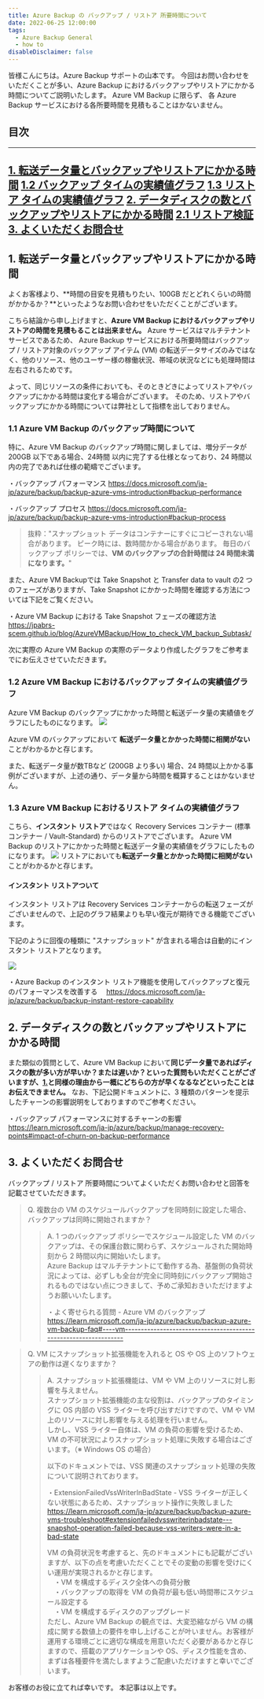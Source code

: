 ```yaml
---
title: Azure Backup の バックアップ / リストア 所要時間について
date: 2022-06-25 12:00:00
tags:
  - Azure Backup General
  - how to
disableDisclaimer: false
---
```


<!-- more -->
皆様こんにちは。Azure Backup サポートの山本です。
今回はお問い合わせをいただくことが多い、Azure Backup におけるバックアップやリストアにかかる時間についてご説明いたします。 Azure VM Backup に限らず、 各 Azure Backup サービスにおける各所要時間を見積もることはかないません。

## 目次
-----------------------------------------------------------
[1. 転送データ量とバックアップやリストアにかかる時間](#1)
   [  1.2 バックアップ タイムの実績値グラフ](#1-2)
   [  1.3 リストア タイムの実績値グラフ](#1-3) 
[2. データディスクの数とバックアップやリストアにかかる時間](#2)
   [  2.1 リストア検証](#2-1) 
[3. よくいただくお問合せ](#3)
-----------------------------------------------------------


## <a id="1"></a> 1. 転送データ量とバックアップやリストアにかかる時間
よくお客様より、**時間の目安を見積もりたい、100GB だとどれくらいの時間がかかるか？**といったようなお問い合わせをいただくことがございます。

こちら結論から申し上げますと、**Azure VM Backup におけるバックアップやリストアの時間を見積もることは出来ません。**
Azure サービスはマルチテナント サービスであるため、 Azure Backup サービスにおける所要時間はバックアップ / リストア対象のバックアップ アイテム (VM) の転送データサイズのみではなく、他のリソース、他のユーザー様の稼働状況、帯域の状況などにも処理時間は左右されるためです。

よって、同じリソースの条件においても、そのときどきによってリストアやバックアップにかかる時間は変化する場合がございます。
そのため、リストアやバックアップにかかる時間については弊社として指標を出しておりません。

### <a id="1-1"></a> 1.1 Azure VM Backup のバックアップ時間について
特に、Azure VM Backup のバックアップ時間に関しましては、増分データが 200GB 以下である場合、24時間 以内に完了する仕様となっており、24 時間以内の完了であれば仕様の範疇でございます。

・バックアップ パフォーマンス
https://docs.microsoft.com/ja-jp/azure/backup/backup-azure-vms-introduction#backup-performance

・バックアップ プロセス
https://docs.microsoft.com/ja-jp/azure/backup/backup-azure-vms-introduction#backup-process
>抜粋："スナップショット データはコンテナーにすぐにコピーされない場合があります。 ピーク時には、数時間かかる場合があります。 毎日のバックアップ ポリシーでは、**VM のバックアップの合計時間は 24 時間未満になります。**"

また、Azure VM Backupでは Take Snapshot と Transfer data to vault の2 つのフェーズがありますが、Take Snapshot にかかった時間を確認する方法については下記をご覧ください。

・Azure VM Backup における Take Snapshot フェーズの確認方法
https://jpabrs-scem.github.io/blog/AzureVMBackup/How_to_check_VM_backup_Subtask/

次に実際の Azure VM Backup の実際のデータより作成したグラフをご参考までにお伝えさせていただきます。
### <a id="1-2"></a> 1.2 Azure VM Backup におけるバックアップ タイムの実績値グラフ
Azure VM Backup のバックアップにかかった時間と転送データ量の実績値をグラフにしたものになります。
![](https://user-images.githubusercontent.com/71251920/175569827-32081c88-3b8a-4eca-abdc-471033b3d4b8.png)

 Azure VM のバックアップにおいて **転送データ量とかかった時間に相関がない**ことがわかるかと存じます。

また、転送データ量が数TBなど (200GB より多い) 場合、24 時間以上かかる事例がございますが、上述の通り、データ量から時間を概算することはかないません。

### <a id="1-3"></a> 1.3 Azure VM Backup におけるリストア タイムの実績値グラフ
こちら、**インスタント リストア**ではなく Recovery Services コンテナー (標準コンテナー / Vault-Standard) からのリストアでございます。
Azure VM Backup のリストアにかかった時間と転送データ量の実績値をグラフにしたものになります。
![](https://user-images.githubusercontent.com/71251920/175569833-99834c3c-46f3-4901-8014-5c0a6dc0cb22.png)
リストアにおいても**転送データ量とかかった時間に相関がない**ことがわかるかと存じます。


#### インスタント リストアついて
インスタント リストアは Recovery Services コンテナーからの転送フェーズがございませんので、上記のグラフ結果よりも早い復元が期待できる機能でございます。

下記のように回復の種類に "スナップショット" が含まれる場合は自動的にインスタント リストアとなります。

![](https://user-images.githubusercontent.com/71251920/178863089-01be3556-bf72-472a-9e48-888f80dd7875.png)


・Azure Backup のインスタント リストア機能を使用してバックアップと復元のパフォーマンスを改善する
　https://docs.microsoft.com/ja-jp/azure/backup/backup-instant-restore-capability



## <a id="2"></a> 2. データディスクの数とバックアップやリストアにかかる時間
また類似の質問として、Azure VM Backup において**同じデータ量であればディスクの数が多い方が早いか？または遅いか？**といった質問もいただくことがございますが、[1.](#1)と同様の理由から一概に**どちらの方が早くなるなどといったことはお伝えできません。**
なお、下記公開ドキュメントに、3 種類のパターンを提示したチャーンの影響説明をしておりますのでご参考ください。

・バックアップ パフォーマンスに対するチャーンの影響
　https://learn.microsoft.com/ja-jp/azure/backup/manage-recovery-points#impact-of-churn-on-backup-performance

## <a id="3"></a> 3. よくいただくお問合せ

バックアップ / リストア 所要時間についてよくいただくお問い合わせと回答を記載させていただきます。

>Q. 複数台の VM のスケジュールバックアップを同時刻に設定した場合、バックアップは同時に開始されますか？
>>A. 1 つのバックアップ ポリシーでスケジュール設定した VM のバックアップは、その保護台数に関わらず、スケジュールされた開始時刻から 2 時間以内に開始いたします。  
>>Azure Backup はマルチテナントにて動作する為、基盤側の負荷状況によっては、必ずしも全台が完全に同時刻にバックアップ開始されるものではない点につきまして、予めご承知おきいただけますようお願いいたします。  
>>
>>・よく寄せられる質問 - Azure VM のバックアップ  
https://learn.microsoft.com/ja-jp/azure/backup/backup-azure-vm-backup-faq#----vm-----------------------------------------------------------------

>Q. VM にスナップショット拡張機能を入れると OS や OS 上のソフトウェアの動作は遅くなりますか？
>>A. スナップショット拡張機能は、VM や VM 上のリソースに対し影響を与えません。  
>>スナップショット拡張機能の主な役割は、バックアップのタイミングに OS 内部の VSS ライターを呼び出すだけですので、VM や VM 上のリソースに対し影響を与える処理を行いません。  
>>しかし、VSS ライター自体は、VM の負荷の影響を受けるため、VM の不可状況によりスナップショット処理に失敗する場合はございます。（※ Windows OS の場合）
>>
>>以下のドキュメントでは、VSS 関連のスナップショット処理の失敗について説明されております。  
>>  
>>・ExtensionFailedVssWriterInBadState - VSS ライターが正しくない状態にあるため、スナップショット操作に失敗しました  
https://learn.microsoft.com/ja-jp/azure/backup/backup-azure-vms-troubleshoot#extensionfailedvsswriterinbadstate---snapshot-operation-failed-because-vss-writers-were-in-a-bad-state
>>
>>VM の負荷状況を考慮すると、先のドキュメントにも記載がございますが、以下の点を考慮いただくことでその変動の影響を受けにくい運用が実現されるかと存じます。    
>>　・VM を構成するディスク全体への負荷分散  
>>　・バックアップの取得を VM の負荷が最も低い時間帯にスケジュール設定する  
>>　・VM を構成するディスクのアップグレード  
>>ただし、Azure VM Backup の観点では、大変恐縮ながら VM の構成に関する数値上の要件を申し上げることが叶いません。お客様が運用する環境ごとに適切な構成を用意いただく必要があるかと存じますので、搭載のアプリケーションや OS、ディスク性能を含め、まずは各種要件を満たしますようご配慮いただけますと幸いでございます。


お客様のお役に立てれば幸いです。
本記事は以上です。